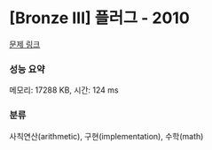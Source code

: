 # [Bronze III] 플러그 - 2010 

[문제 링크](https://www.acmicpc.net/problem/2010) 

### 성능 요약

메모리: 17288 KB, 시간: 124 ms

### 분류

사칙연산(arithmetic), 구현(implementation), 수학(math)

